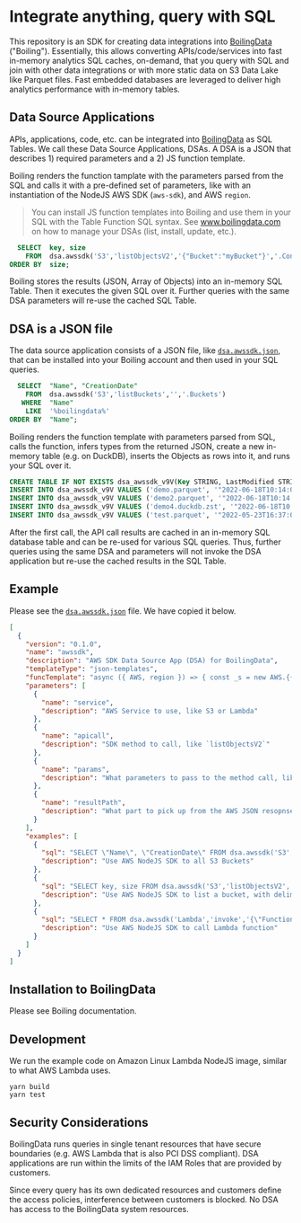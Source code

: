 # Integrate anything, query with SQL

This repository is an SDK for creating data integrations into [BoilingData](https://www.boilingdata.com/) ("Boiling"). Essentially, this allows converting APIs/code/services into fast in-memory analytics SQL caches, on-demand, that you query with SQL and join with other data integrations or with more static data on S3 Data Lake like Parquet files. Fast embedded databases are leveraged to deliver high analytics performance with in-memory tables.

## Data Source Applications

APIs, applications, code, etc. can be integrated into [BoilingData](https://www.boilingdata.com/) as SQL Tables. We call these Data Source Applications, DSAs. A DSA is a JSON that describes 1) required parameters and a 2) JS function template.

Boiling renders the function tamplate with the parameters parsed from the SQL and calls it with a pre-defined set of parameters, like with an instantiation of the NodeJS AWS SDK (`aws-sdk`), and AWS `region`.

> You can install JS function templates into Boiling and use them in your SQL with the Table Function SQL syntax. See www.boilingdata.com on how to manage your DSAs (list, install, update, etc.).

```sql
  SELECT  key, size
    FROM  dsa.awssdk('S3','listObjectsV2','{"Bucket":"myBucket"}','.Contents')
ORDER BY  size;
```

Boiling stores the results (JSON, Array of Objects) into an in-memory SQL Table. Then it executes the given SQL over it. Further queries with the same DSA parameters will re-use the cached SQL Table.

## DSA is a JSON file

The data source application consists of a JSON file, like [`dsa.awssdk.json`](dsa.awssdk.json), that can be installed into your Boiling account and then used in your SQL queries.

```sql
  SELECT  "Name", "CreationDate"
    FROM  dsa.awssdk('S3','listBuckets','','.Buckets')
   WHERE  "Name"
    LIKE  '%boilingdata%'
ORDER BY  "Name";
```

Boiling renders the function template with parameters parsed from SQL, calls the function, infers types from the returned JSON, create a new in-memory table (e.g. on DuckDB), inserts the Objects as rows into it, and runs your SQL over it.

```sql
CREATE TABLE IF NOT EXISTS dsa_awssdk_v9V(Key STRING, LastModified STRING, ETag STRING, ChecksumAlgorithm STRING, Size INTEGER, StorageClass STRING);
INSERT INTO dsa_awssdk_v9V VALUES ('demo.parquet', '"2022-06-18T10:14:03.000Z"', '"f5d2e2bda78a61d9ed9a184ccf3beba2-58"', '[]', 484530996, 'STANDARD');
INSERT INTO dsa_awssdk_v9V VALUES ('demo2.parquet', '"2022-06-18T10:14:24.000Z"', '"f5d2e2bda78a61d9ed9a184ccf3beba2-58"', '[]', 484530996, 'STANDARD');
INSERT INTO dsa_awssdk_v9V VALUES ('demo4.duckdb.zst', '"2022-06-18T10:55:23.000Z"', '"85669ad1c741265a227e6eafc53cac62-43"', '[]', 359243721, 'STANDARD');
INSERT INTO dsa_awssdk_v9V VALUES ('test.parquet', '"2022-05-23T16:37:00.000Z"', '"19c7dc463166dd08c931736ad9048a35"', '[]', 2783, 'STANDARD');
```

After the first call, the API call results are cached in an in-memory SQL database table and can be re-used for various SQL queries. Thus, further queries using the same DSA and parameters will not invoke the DSA application but re-use the cached results in the SQL Table.

## Example

Please see the [`dsa.awssdk.json`](dsa.awssdk.json) file. We have copied it below.

```json
[
  {
    "version": "0.1.0",
    "name": "awssdk",
    "description": "AWS SDK Data Source App (DSA) for BoilingData",
    "templateType": "json-templates",
    "funcTemplate": "async ({ AWS, region }) => { const _s = new AWS.{{service}}({ region }); return (await _s.{{apicall}}({{params}}).promise().catch(err => console.error(err))){{resultPath}}; }",
    "parameters": [
      {
        "name": "service",
        "description": "AWS Service to use, like S3 or Lambda"
      },
      {
        "name": "apicall",
        "description": "SDK method to call, like `listObjectsV2`"
      },
      {
        "name": "params",
        "description": "What parameters to pass to the method call, like '{\"Bucket\":\"boilingdata-demo\",\"Delimiter\":\"/\"}'"
      },
      {
        "name": "resultPath",
        "description": "What part to pick up from the AWS JSON resopnse (e.g. `.Contents`). The response must be an array of objects."
      }
    ],
    "examples": [
      {
        "sql": "SELECT \"Name\", \"CreationDate\" FROM dsa.awssdk('S3','listBuckets','','.Buckets');",
        "description": "Use AWS NodeJS SDK to all S3 Buckets"
      },
      {
        "sql": "SELECT key, size FROM dsa.awssdk('S3','listObjectsV2','{\"Bucket\":\"boilingdata-demo\",\"Delimiter\":\"/\"}','.Contents') WHERE key LIKE '%.parquet' ORDER BY key;",
        "description": "Use AWS NodeJS SDK to list a bucket, with delimiter (folders)"
      },
      {
        "sql": "SELECT * FROM dsa.awssdk('Lambda','invoke','{\"FunctionName\":\"myLatestScoresLambda\",\"Payload\":JSON.stringify({\"region\":\"us\"})}','') ORDER BY score;",
        "description": "Use AWS NodeJS SDK to call Lambda function"
      }
    ]
  }
]
```

## Installation to BoilingData

Please see Boiling documentation.

## Development

We run the example code on Amazon Linux Lambda NodeJS image, similar to what AWS Lambda uses.

```shell
yarn build
yarn test
```

## Security Considerations

BoilingData runs queries in single tenant resources that have secure boundaries (e.g. AWS Lambda that is also PCI DSS compliant). DSA applications are run within the limits of the IAM Roles that are provided by customers.

Since every query has its own dedicated resources and customers define the access policies, interference between customers is blocked. No DSA has access to the BoilingData system resources.
